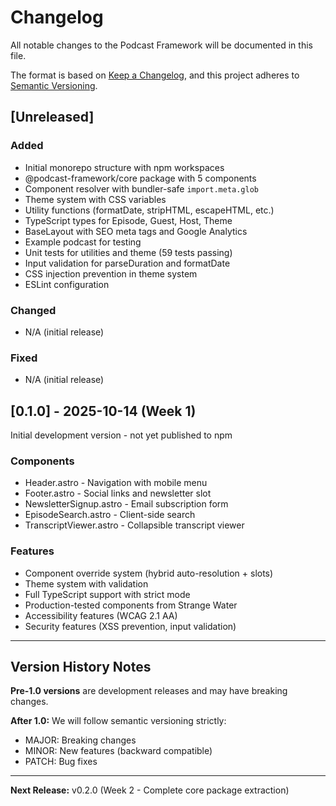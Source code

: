# Changelog

All notable changes to the Podcast Framework will be documented in this file.

The format is based on [Keep a Changelog](https://keepachangelog.com/en/1.0.0/),
and this project adheres to [Semantic Versioning](https://semver.org/spec/v2.0.0.html).

## [Unreleased]

### Added
- Initial monorepo structure with npm workspaces
- @podcast-framework/core package with 5 components
- Component resolver with bundler-safe `import.meta.glob`
- Theme system with CSS variables
- Utility functions (formatDate, stripHTML, escapeHTML, etc.)
- TypeScript types for Episode, Guest, Host, Theme
- BaseLayout with SEO meta tags and Google Analytics
- Example podcast for testing
- Unit tests for utilities and theme (59 tests passing)
- Input validation for parseDuration and formatDate
- CSS injection prevention in theme system
- ESLint configuration

### Changed
- N/A (initial release)

### Fixed
- N/A (initial release)

## [0.1.0] - 2025-10-14 (Week 1)

Initial development version - not yet published to npm

### Components
- Header.astro - Navigation with mobile menu
- Footer.astro - Social links and newsletter slot
- NewsletterSignup.astro - Email subscription form
- EpisodeSearch.astro - Client-side search
- TranscriptViewer.astro - Collapsible transcript viewer

### Features
- Component override system (hybrid auto-resolution + slots)
- Theme system with validation
- Full TypeScript support with strict mode
- Production-tested components from Strange Water
- Accessibility features (WCAG 2.1 AA)
- Security features (XSS prevention, input validation)

---

## Version History Notes

**Pre-1.0 versions** are development releases and may have breaking changes.

**After 1.0:** We will follow semantic versioning strictly:
- MAJOR: Breaking changes
- MINOR: New features (backward compatible)
- PATCH: Bug fixes

---

**Next Release:** v0.2.0 (Week 2 - Complete core package extraction)
